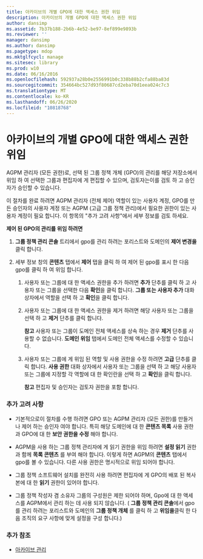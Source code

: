 ```yaml
---
title: 아카이브의 개별 GPO에 대한 액세스 권한 위임
description: 아카이브의 개별 GPO에 대한 액세스 권한 위임
author: dansimp
ms.assetid: 7b37b188-2b6b-4e52-be97-8ef899e9893b
ms.reviewer: ''
manager: dansimp
ms.author: dansimp
ms.pagetype: mdop
ms.mktglfcycl: manage
ms.sitesec: library
ms.prod: w10
ms.date: 06/16/2016
ms.openlocfilehash: 592937a28b0e2556991b0c338b88b2cfa88ba83d
ms.sourcegitcommit: 354664bc527d93f80687cd2eba70d1eea024c7c3
ms.translationtype: MT
ms.contentlocale: ko-KR
ms.lasthandoff: 06/26/2020
ms.locfileid: "10818768"
---
```

# 아카이브의 개별 GPO에 대한 액세스 권한 위임


AGPM 관리자 (모든 권한)로, 선택 된 그룹 정책 개체 (GPO)의 관리를 해당 저장소에서 위임 하 여 선택한 그룹과 편집자에 게 편집할 수 있으며, 검토자는이를 검토 하 고 승인자가 승인할 수 있습니다.

이 절차를 완료 하려면 AGPM 관리자 (전체 제어) 역할이 있는 사용자 계정, GPO를 만든 승인자의 사용자 계정 또는 AGPM (고급 그룹 정책 관리)에서 필요한 권한이 있는 사용자 계정이 필요 합니다. 이 항목의 "추가 고려 사항"에서 세부 정보를 검토 하세요.

**제어 된 GPO의 관리를 위임 하려면**

1.  **그룹 정책 관리 콘솔** 트리에서 gpo를 관리 하려는 포리스트와 도메인의 **제어 변경을** 클릭 합니다.

2.  세부 정보 창의 **콘텐츠** 탭에서 **제어** 탭을 클릭 하 여 제어 된 gpo를 표시 한 다음 gpo를 클릭 하 여 위임 합니다.

    1.  사용자 또는 그룹에 대 한 액세스 권한을 추가 하려면 **추가** 단추를 클릭 하 고 사용자 또는 그룹을 선택한 다음 **확인**을 클릭 합니다. **그룹 또는 사용자 추가** 대화 상자에서 역할을 선택 하 고 **확인**을 클릭 합니다.

    2.  사용자 또는 그룹에 대 한 액세스 권한을 제거 하려면 해당 사용자 또는 그룹을 선택 하 고 **제거** 단추를 클릭 합니다.

        **참고**  사용자 또는 그룹이 도메인 전체 액세스를 상속 하는 경우 **제거** 단추를 사용할 수 없습니다. **도메인 위임** 탭에서 도메인 전체 액세스를 수정할 수 있습니다.

         

    3.  사용자 또는 그룹에 게 위임 된 역할 및 사용 권한을 수정 하려면 **고급** 단추를 클릭 합니다. **사용 권한** 대화 상자에서 사용자 또는 그룹을 선택 하 고 해당 사용자 또는 그룹에 지정할 각 역할에 대 한 확인란을 선택 하 고 **확인**을 클릭 합니다.

        **참고**  편집자 및 승인자는 검토자 권한을 포함 합니다.

         

### 추가 고려 사항

-   기본적으로이 절차를 수행 하려면 GPO 또는 AGPM 관리자 (모든 권한)를 만들거나 제어 하는 승인자 여야 합니다. 특히 해당 도메인에 대 한 **콘텐츠 목록** 사용 권한과 GPO에 대 한 **보안 권한을 수정** 해야 합니다.

-   AGPM을 사용 하는 그룹 정책 관리자에 게 읽기 권한을 위임 하려면 **설정 읽기** 권한과 함께 **목록 콘텐츠** 를 부여 해야 합니다. 이렇게 하면 AGPM의 **콘텐츠** 탭에서 gpo를 볼 수 있습니다. 다른 사용 권한은 명시적으로 위임 되어야 합니다.

-   그룹 정책 소프트웨어 설치를 완전히 사용 하려면 편집자에 게 GPO의 배포 된 복사본에 대 한 **읽기** 권한이 있어야 합니다.

-   그룹 정책 작성자 겸 소유자 그룹의 구성원은 제한 되어야 하며, Gpo에 대 한 액세스를 AGPM에서 관리 하는 데 사용 되지 않습니다. ( **그룹 정책 관리 콘솔**에서 gpo를 관리 하려는 포리스트와 도메인의 **그룹 정책 개체** 를 클릭 하 고 **위임을**클릭 한 다음 조직의 요구 사항에 맞게 설정을 구성 합니다.)

### 추가 참조

-   [아카이브 관리](managing-the-archive.md)

 

 





